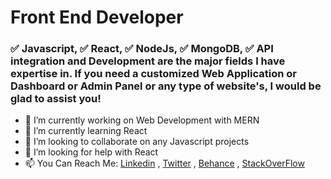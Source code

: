 # Front End Developer
### ✅ Javascript, ✅ React,  ✅ NodeJs,  ✅ MongoDB, ✅ API integration and Development are the major fields I have expertise in. If you need a customized Web Application or Dashboard or Admin Panel or any type of website's, I would be glad to assist you!

- 🔭 I’m currently working on Web Development with MERN
- 🌱 I’m currently learning React
- 👯 I’m looking to collaborate on any Javascript projects
- 🤔 I’m looking for help with React
- 📫 You Can Reach Me: [Linkedin](https://www.linkedin.com/in/dev-mahmudul-hassan/) , [Twitter](https://twitter.com/DeveloperMahmud) , [Behance](https://www.behance.net/mrepte700d7cd) , [StackOverFlow](https://stackoverflow.com/users/14132809/developer-mahmud)



<!-- ![DeveloperMahmud's stats][DeveloperMahmud-readme-stats] ![DeveloperMahmud's top languages][nb-top-langs2]    

[DeveloperMahmud-readme-stats]: https://gh.tutorialfeed.com/api?username=DeveloperMahmud&hide_rank=false&show_icons=true&border_radius=12&disable_animations=true&hide_rank=true&count_private=true&hide_title=true&hide=issues&lineheight=0.8&line_height=24&theme=ayu-mirage&icon_color=fcf5a4

[nb-top-langs2]: https://gh.tutorialfeed.com/api/top-langs/?username=DeveloperMahmud&langs_count=6&card_width=417&border_radius=12&hide_title=true&hide_repos=vapesurplus&layout=compact&theme=ayu-mirage&icon_color=fcf5a4 -->
